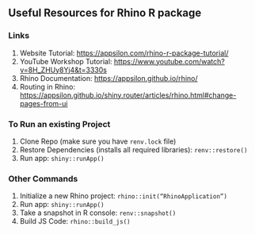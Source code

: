 ## Useful Resources for Rhino R package

### Links
1. Website Tutorial: https://appsilon.com/rhino-r-package-tutorial/
2. YouTube Workshop Tutorial: https://www.youtube.com/watch?v=8H_ZHUy8Yj4&t=3330s
3. Rhino Documentation: https://appsilon.github.io/rhino/
4. Routing in Rhino: https://appsilon.github.io/shiny.router/articles/rhino.html#change-pages-from-ui

### To Run an existing Project 
1. Clone Repo (make sure you have `renv.lock` file)
3. Restore Dependencies (installs all required libraries): ```renv::restore()```
4. Run app: ```shiny::runApp()```

### Other Commands
1. Initialize a new Rhino project: ```rhino::init(“RhinoApplication”)```
2. Run app: ```shiny::runApp()```
3. Take a snapshot in R console: ```renv::snapshot()```
4. Build JS Code:
```rhino::build_js()```